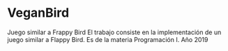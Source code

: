 # VeganBird
Juego similar a Frappy Bird
El trabajo consiste en la implementación de un juego similar a Flappy Bird.
Es de la materia Programación I. Año 2019
